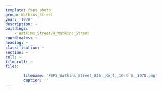 ```yaml
---
template: fsps_photo
group: Watkins_Street
year: '1978'
description: ~
buildings:
    - Watkins_Street/4_Watkins_Street
coordinates: ~
heading: ~
classification: ~
section: ~
cell: ~
film_roll: ~
files:
    -
        filename: 'FSPS_Watkins_Street_016,_No_4,_10-4-B,_1978.png'
        caption: ''
---
```

